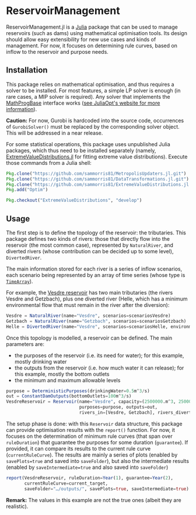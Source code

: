 # ReservoirManagement

ReservoirManagement.jl is a [Julia](http://julialang.org/) package that can be used to manage reservoirs (such as dams) using mathematical optimisation tools. Its design should allow easy extensibility for new use cases and kinds of management. For now, it focuses on determining rule curves, based on inflow to the reservoir and purpose needs. 

## Installation

This package relies on mathematical optimisation, and thus requires a solver to be installed. For most features, a simple LP solver is enough (in rare cases, a MIP solver is required). Any solver that implements the [MathProgBase](https://github.com/JuliaOpt/MathProgBase.jl) interface works ([see JuliaOpt's website for more information](http://www.juliaopt.org/)).

**Caution:** For now, Gurobi is hardcoded into the source code, occurrences of `GurobiSolver()` must be replaced by the corresponding solver object. This will be addressed in a near release. 

For some statistical operations, this package uses unpublished Julia packages, which thus need to be installed separately (namely, [ExtremeValueDistributions.jl](https://github.com/sammorris81/ExtremeValueDistributions.jl/tree/develop) for fitting extreme value distributions). Execute those commands from a Julia shell: 

```Julia
Pkg.clone("https://github.com/sammorris81/MetropolisUpdaters.jl.git")
Pkg.clone("https://github.com/sammorris81/DataTransformations.jl.git")
Pkg.clone("https://github.com/sammorris81/ExtremeValueDistributions.jl.git")
Pkg.add("Optim")

Pkg.checkout("ExtremeValueDistributions", "develop")
```

## Usage

The first step is to define the topology of the reservoir: the tributaries. This package defines two kinds of rivers: those that directly flow into the reservoir (the most common case), represented by `NaturalRiver`, and diverted rivers (whose contribution can be decided up to some level), `DivertedRiver`. 

The main information stored for each river is a series of inflow scenarios, each scenario being represented by an array of time series (whose type is [`TimeArray`](https://github.com/JuliaStats/TimeSeries.jl/)). 

For example, the [Vesdre reservoir](https://en.wikipedia.org/wiki/Lake_Eupen) has two main tributaries (the rivers Vesdre and Getzbach), plus one diverted river (Helle, which has a minimum environmental flow that must remain in the river after the diversion): 

```Julia
Vesdre = NaturalRiver(name="Vesdre", scenarios=scenariosVesdre)
Getzbach = NaturalRiver(name="Getzbach", scenarios=scenariosGetzbach)
Helle = DivertedRiver(name="Vesdre", scenarios=scenariosHelle, environmental_flow=0.5m^3/s, maximum_flow=15.0m^3/s)
```

Once this topology is modelled, a reservoir can be defined. The main parameters are: 

  * the purposes of the reservoir (i.e. its need for water); for this example, mostly drinking water
  * the outputs from the reservoir (i.e. how much water it can release); for this example, mostly the bottom outlets
  * the minimum and maximum allowable levels

```Julia
purpose = DeterministicPurposes(drinkingWater=0.5m^3/s)
out = ConstantDamOutputs(bottomOutlets=100m^3/s)
VesdreReservoir = Reservoir(name="Vesdre", capacity=(2500000.m^3, 25000000.m^3),
                            purposes=purpose, outputs=out, 
                            rivers_in=[Vesdre, Getzbach], rivers_diverted=[Helle])
```

The setup phase is done: with this `Reservoir` data structure, this package can provide optimisation results with the `report()` function. For now, it focuses on the determination of minimum rule curves (that span over `ruleDuration`) that guarantee the purposes for some duration (`guarantee`). If provided, it can compare its results to the current rule curve (`currentRuleCurve`). The results are mainly a series of plots (enabled by `savePlots=true` and saved into `saveFolder`), but also the intermediate results (enabled by `saveIntermediate=true` and also saved into `saveFolder`)

```Julia
report(VesdreReservoir, ruleDuration=Year(1), guarantee=Year(2), 
       currentRuleCurve=current_target,
       saveFolder="…/outputs/", savePlots=true, saveIntermediate=true)
```

**Remark:** The values in this example are not the true ones (albeit they are realistic). 

